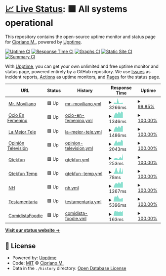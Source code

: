 # [📈 Live Status](https://qtekfun.github.io/upptime): <!--live status--> **🟩 All systems operational**

This repository contains the open-source uptime monitor and status page for [Cipriano M.](https://qtekfun.github.io/upptime), powered by [Upptime](https://github.com/upptime/upptime).

[![Uptime CI](https://github.com/qtekfun/upptime/workflows/Uptime%20CI/badge.svg)](https://github.com/qtekfun/upptime/actions?query=workflow%3A%22Uptime+CI%22)
[![Response Time CI](https://github.com/qtekfun/upptime/workflows/Response%20Time%20CI/badge.svg)](https://github.com/qtekfun/upptime/actions?query=workflow%3A%22Response+Time+CI%22)
[![Graphs CI](https://github.com/qtekfun/upptime/workflows/Graphs%20CI/badge.svg)](https://github.com/qtekfun/upptime/actions?query=workflow%3A%22Graphs+CI%22)
[![Static Site CI](https://github.com/qtekfun/upptime/workflows/Static%20Site%20CI/badge.svg)](https://github.com/qtekfun/upptime/actions?query=workflow%3A%22Static+Site+CI%22)
[![Summary CI](https://github.com/qtekfun/upptime/workflows/Summary%20CI/badge.svg)](https://github.com/qtekfun/upptime/actions?query=workflow%3A%22Summary+CI%22)

With [Upptime](https://upptime.js.org), you can get your own unlimited and free uptime monitor and status page, powered entirely by a GitHub repository. We use [Issues](https://github.com/qtekfun/upptime/issues) as incident reports, [Actions](https://github.com/qtekfun/upptime/actions) as uptime monitors, and [Pages](https://qtekfun.github.io/upptime) for the status page.

<!--start: status pages-->
<!-- This summary is generated by Upptime (https://github.com/upptime/upptime) -->
<!-- Do not edit this manually, your changes will be overwritten -->
<!-- prettier-ignore -->
| URL | Status | History | Response Time | Uptime |
| --- | ------ | ------- | ------------- | ------ |
| <img alt="" src="https://icons.duckduckgo.com/ip3/mrmoviliano.com.ico" height="13"> [Mr. Moviliano](https://mrmoviliano.com) | 🟩 Up | [mr-moviliano.yml](https://github.com/qtekfun/upptime/commits/HEAD/history/mr-moviliano.yml) | <details><summary><img alt="Response time graph" src="./graphs/mr-moviliano/response-time-week.png" height="20"> 3266ms</summary><br><a href="https://qtekfun.github.io/upptime/history/mr-moviliano"><img alt="Response time 2887" src="https://img.shields.io/endpoint?url=https%3A%2F%2Fraw.githubusercontent.com%2Fqtekfun%2Fupptime%2FHEAD%2Fapi%2Fmr-moviliano%2Fresponse-time.json"></a><br><a href="https://qtekfun.github.io/upptime/history/mr-moviliano"><img alt="24-hour response time 3416" src="https://img.shields.io/endpoint?url=https%3A%2F%2Fraw.githubusercontent.com%2Fqtekfun%2Fupptime%2FHEAD%2Fapi%2Fmr-moviliano%2Fresponse-time-day.json"></a><br><a href="https://qtekfun.github.io/upptime/history/mr-moviliano"><img alt="7-day response time 3266" src="https://img.shields.io/endpoint?url=https%3A%2F%2Fraw.githubusercontent.com%2Fqtekfun%2Fupptime%2FHEAD%2Fapi%2Fmr-moviliano%2Fresponse-time-week.json"></a><br><a href="https://qtekfun.github.io/upptime/history/mr-moviliano"><img alt="30-day response time 3674" src="https://img.shields.io/endpoint?url=https%3A%2F%2Fraw.githubusercontent.com%2Fqtekfun%2Fupptime%2FHEAD%2Fapi%2Fmr-moviliano%2Fresponse-time-month.json"></a><br><a href="https://qtekfun.github.io/upptime/history/mr-moviliano"><img alt="1-year response time 2814" src="https://img.shields.io/endpoint?url=https%3A%2F%2Fraw.githubusercontent.com%2Fqtekfun%2Fupptime%2FHEAD%2Fapi%2Fmr-moviliano%2Fresponse-time-year.json"></a></details> | <details><summary><a href="https://qtekfun.github.io/upptime/history/mr-moviliano">99.85%</a></summary><a href="https://qtekfun.github.io/upptime/history/mr-moviliano"><img alt="All-time uptime 99.94%" src="https://img.shields.io/endpoint?url=https%3A%2F%2Fraw.githubusercontent.com%2Fqtekfun%2Fupptime%2FHEAD%2Fapi%2Fmr-moviliano%2Fuptime.json"></a><br><a href="https://qtekfun.github.io/upptime/history/mr-moviliano"><img alt="24-hour uptime 98.94%" src="https://img.shields.io/endpoint?url=https%3A%2F%2Fraw.githubusercontent.com%2Fqtekfun%2Fupptime%2FHEAD%2Fapi%2Fmr-moviliano%2Fuptime-day.json"></a><br><a href="https://qtekfun.github.io/upptime/history/mr-moviliano"><img alt="7-day uptime 99.85%" src="https://img.shields.io/endpoint?url=https%3A%2F%2Fraw.githubusercontent.com%2Fqtekfun%2Fupptime%2FHEAD%2Fapi%2Fmr-moviliano%2Fuptime-week.json"></a><br><a href="https://qtekfun.github.io/upptime/history/mr-moviliano"><img alt="30-day uptime 99.97%" src="https://img.shields.io/endpoint?url=https%3A%2F%2Fraw.githubusercontent.com%2Fqtekfun%2Fupptime%2FHEAD%2Fapi%2Fmr-moviliano%2Fuptime-month.json"></a><br><a href="https://qtekfun.github.io/upptime/history/mr-moviliano"><img alt="1-year uptime 99.95%" src="https://img.shields.io/endpoint?url=https%3A%2F%2Fraw.githubusercontent.com%2Fqtekfun%2Fupptime%2FHEAD%2Fapi%2Fmr-moviliano%2Fuptime-year.json"></a></details>
| <img alt="" src="https://icons.duckduckgo.com/ip3/www.ocioenfemenino.com.ico" height="13"> [Ocio En Femenino](https://www.ocioenfemenino.com/) | 🟩 Up | [ocio-en-femenino.yml](https://github.com/qtekfun/upptime/commits/HEAD/history/ocio-en-femenino.yml) | <details><summary><img alt="Response time graph" src="./graphs/ocio-en-femenino/response-time-week.png" height="20"> 1346ms</summary><br><a href="https://qtekfun.github.io/upptime/history/ocio-en-femenino"><img alt="Response time 1397" src="https://img.shields.io/endpoint?url=https%3A%2F%2Fraw.githubusercontent.com%2Fqtekfun%2Fupptime%2FHEAD%2Fapi%2Focio-en-femenino%2Fresponse-time.json"></a><br><a href="https://qtekfun.github.io/upptime/history/ocio-en-femenino"><img alt="24-hour response time 1471" src="https://img.shields.io/endpoint?url=https%3A%2F%2Fraw.githubusercontent.com%2Fqtekfun%2Fupptime%2FHEAD%2Fapi%2Focio-en-femenino%2Fresponse-time-day.json"></a><br><a href="https://qtekfun.github.io/upptime/history/ocio-en-femenino"><img alt="7-day response time 1346" src="https://img.shields.io/endpoint?url=https%3A%2F%2Fraw.githubusercontent.com%2Fqtekfun%2Fupptime%2FHEAD%2Fapi%2Focio-en-femenino%2Fresponse-time-week.json"></a><br><a href="https://qtekfun.github.io/upptime/history/ocio-en-femenino"><img alt="30-day response time 1216" src="https://img.shields.io/endpoint?url=https%3A%2F%2Fraw.githubusercontent.com%2Fqtekfun%2Fupptime%2FHEAD%2Fapi%2Focio-en-femenino%2Fresponse-time-month.json"></a><br><a href="https://qtekfun.github.io/upptime/history/ocio-en-femenino"><img alt="1-year response time 1436" src="https://img.shields.io/endpoint?url=https%3A%2F%2Fraw.githubusercontent.com%2Fqtekfun%2Fupptime%2FHEAD%2Fapi%2Focio-en-femenino%2Fresponse-time-year.json"></a></details> | <details><summary><a href="https://qtekfun.github.io/upptime/history/ocio-en-femenino">100.00%</a></summary><a href="https://qtekfun.github.io/upptime/history/ocio-en-femenino"><img alt="All-time uptime 99.55%" src="https://img.shields.io/endpoint?url=https%3A%2F%2Fraw.githubusercontent.com%2Fqtekfun%2Fupptime%2FHEAD%2Fapi%2Focio-en-femenino%2Fuptime.json"></a><br><a href="https://qtekfun.github.io/upptime/history/ocio-en-femenino"><img alt="24-hour uptime 100.00%" src="https://img.shields.io/endpoint?url=https%3A%2F%2Fraw.githubusercontent.com%2Fqtekfun%2Fupptime%2FHEAD%2Fapi%2Focio-en-femenino%2Fuptime-day.json"></a><br><a href="https://qtekfun.github.io/upptime/history/ocio-en-femenino"><img alt="7-day uptime 100.00%" src="https://img.shields.io/endpoint?url=https%3A%2F%2Fraw.githubusercontent.com%2Fqtekfun%2Fupptime%2FHEAD%2Fapi%2Focio-en-femenino%2Fuptime-week.json"></a><br><a href="https://qtekfun.github.io/upptime/history/ocio-en-femenino"><img alt="30-day uptime 100.00%" src="https://img.shields.io/endpoint?url=https%3A%2F%2Fraw.githubusercontent.com%2Fqtekfun%2Fupptime%2FHEAD%2Fapi%2Focio-en-femenino%2Fuptime-month.json"></a><br><a href="https://qtekfun.github.io/upptime/history/ocio-en-femenino"><img alt="1-year uptime 99.78%" src="https://img.shields.io/endpoint?url=https%3A%2F%2Fraw.githubusercontent.com%2Fqtekfun%2Fupptime%2FHEAD%2Fapi%2Focio-en-femenino%2Fuptime-year.json"></a></details>
| <img alt="" src="https://icons.duckduckgo.com/ip3/www.lamejortele.com.ico" height="13"> [La Mejor Tele](https://www.lamejortele.com/) | 🟩 Up | [la-mejor-tele.yml](https://github.com/qtekfun/upptime/commits/HEAD/history/la-mejor-tele.yml) | <details><summary><img alt="Response time graph" src="./graphs/la-mejor-tele/response-time-week.png" height="20"> 1486ms</summary><br><a href="https://qtekfun.github.io/upptime/history/la-mejor-tele"><img alt="Response time 2093" src="https://img.shields.io/endpoint?url=https%3A%2F%2Fraw.githubusercontent.com%2Fqtekfun%2Fupptime%2FHEAD%2Fapi%2Fla-mejor-tele%2Fresponse-time.json"></a><br><a href="https://qtekfun.github.io/upptime/history/la-mejor-tele"><img alt="24-hour response time 1658" src="https://img.shields.io/endpoint?url=https%3A%2F%2Fraw.githubusercontent.com%2Fqtekfun%2Fupptime%2FHEAD%2Fapi%2Fla-mejor-tele%2Fresponse-time-day.json"></a><br><a href="https://qtekfun.github.io/upptime/history/la-mejor-tele"><img alt="7-day response time 1486" src="https://img.shields.io/endpoint?url=https%3A%2F%2Fraw.githubusercontent.com%2Fqtekfun%2Fupptime%2FHEAD%2Fapi%2Fla-mejor-tele%2Fresponse-time-week.json"></a><br><a href="https://qtekfun.github.io/upptime/history/la-mejor-tele"><img alt="30-day response time 1565" src="https://img.shields.io/endpoint?url=https%3A%2F%2Fraw.githubusercontent.com%2Fqtekfun%2Fupptime%2FHEAD%2Fapi%2Fla-mejor-tele%2Fresponse-time-month.json"></a><br><a href="https://qtekfun.github.io/upptime/history/la-mejor-tele"><img alt="1-year response time 1526" src="https://img.shields.io/endpoint?url=https%3A%2F%2Fraw.githubusercontent.com%2Fqtekfun%2Fupptime%2FHEAD%2Fapi%2Fla-mejor-tele%2Fresponse-time-year.json"></a></details> | <details><summary><a href="https://qtekfun.github.io/upptime/history/la-mejor-tele">100.00%</a></summary><a href="https://qtekfun.github.io/upptime/history/la-mejor-tele"><img alt="All-time uptime 99.71%" src="https://img.shields.io/endpoint?url=https%3A%2F%2Fraw.githubusercontent.com%2Fqtekfun%2Fupptime%2FHEAD%2Fapi%2Fla-mejor-tele%2Fuptime.json"></a><br><a href="https://qtekfun.github.io/upptime/history/la-mejor-tele"><img alt="24-hour uptime 100.00%" src="https://img.shields.io/endpoint?url=https%3A%2F%2Fraw.githubusercontent.com%2Fqtekfun%2Fupptime%2FHEAD%2Fapi%2Fla-mejor-tele%2Fuptime-day.json"></a><br><a href="https://qtekfun.github.io/upptime/history/la-mejor-tele"><img alt="7-day uptime 100.00%" src="https://img.shields.io/endpoint?url=https%3A%2F%2Fraw.githubusercontent.com%2Fqtekfun%2Fupptime%2FHEAD%2Fapi%2Fla-mejor-tele%2Fuptime-week.json"></a><br><a href="https://qtekfun.github.io/upptime/history/la-mejor-tele"><img alt="30-day uptime 100.00%" src="https://img.shields.io/endpoint?url=https%3A%2F%2Fraw.githubusercontent.com%2Fqtekfun%2Fupptime%2FHEAD%2Fapi%2Fla-mejor-tele%2Fuptime-month.json"></a><br><a href="https://qtekfun.github.io/upptime/history/la-mejor-tele"><img alt="1-year uptime 99.97%" src="https://img.shields.io/endpoint?url=https%3A%2F%2Fraw.githubusercontent.com%2Fqtekfun%2Fupptime%2FHEAD%2Fapi%2Fla-mejor-tele%2Fuptime-year.json"></a></details>
| <img alt="" src="https://icons.duckduckgo.com/ip3/opiniontelevision.com.ico" height="13"> [Opinión Televisión](https://opiniontelevision.com/) | 🟩 Up | [opinion-television.yml](https://github.com/qtekfun/upptime/commits/HEAD/history/opinion-television.yml) | <details><summary><img alt="Response time graph" src="./graphs/opinion-television/response-time-week.png" height="20"> 2043ms</summary><br><a href="https://qtekfun.github.io/upptime/history/opinion-television"><img alt="Response time 1459" src="https://img.shields.io/endpoint?url=https%3A%2F%2Fraw.githubusercontent.com%2Fqtekfun%2Fupptime%2FHEAD%2Fapi%2Fopinion-television%2Fresponse-time.json"></a><br><a href="https://qtekfun.github.io/upptime/history/opinion-television"><img alt="24-hour response time 2144" src="https://img.shields.io/endpoint?url=https%3A%2F%2Fraw.githubusercontent.com%2Fqtekfun%2Fupptime%2FHEAD%2Fapi%2Fopinion-television%2Fresponse-time-day.json"></a><br><a href="https://qtekfun.github.io/upptime/history/opinion-television"><img alt="7-day response time 2043" src="https://img.shields.io/endpoint?url=https%3A%2F%2Fraw.githubusercontent.com%2Fqtekfun%2Fupptime%2FHEAD%2Fapi%2Fopinion-television%2Fresponse-time-week.json"></a><br><a href="https://qtekfun.github.io/upptime/history/opinion-television"><img alt="30-day response time 2175" src="https://img.shields.io/endpoint?url=https%3A%2F%2Fraw.githubusercontent.com%2Fqtekfun%2Fupptime%2FHEAD%2Fapi%2Fopinion-television%2Fresponse-time-month.json"></a><br><a href="https://qtekfun.github.io/upptime/history/opinion-television"><img alt="1-year response time 1606" src="https://img.shields.io/endpoint?url=https%3A%2F%2Fraw.githubusercontent.com%2Fqtekfun%2Fupptime%2FHEAD%2Fapi%2Fopinion-television%2Fresponse-time-year.json"></a></details> | <details><summary><a href="https://qtekfun.github.io/upptime/history/opinion-television">100.00%</a></summary><a href="https://qtekfun.github.io/upptime/history/opinion-television"><img alt="All-time uptime 99.89%" src="https://img.shields.io/endpoint?url=https%3A%2F%2Fraw.githubusercontent.com%2Fqtekfun%2Fupptime%2FHEAD%2Fapi%2Fopinion-television%2Fuptime.json"></a><br><a href="https://qtekfun.github.io/upptime/history/opinion-television"><img alt="24-hour uptime 100.00%" src="https://img.shields.io/endpoint?url=https%3A%2F%2Fraw.githubusercontent.com%2Fqtekfun%2Fupptime%2FHEAD%2Fapi%2Fopinion-television%2Fuptime-day.json"></a><br><a href="https://qtekfun.github.io/upptime/history/opinion-television"><img alt="7-day uptime 100.00%" src="https://img.shields.io/endpoint?url=https%3A%2F%2Fraw.githubusercontent.com%2Fqtekfun%2Fupptime%2FHEAD%2Fapi%2Fopinion-television%2Fuptime-week.json"></a><br><a href="https://qtekfun.github.io/upptime/history/opinion-television"><img alt="30-day uptime 100.00%" src="https://img.shields.io/endpoint?url=https%3A%2F%2Fraw.githubusercontent.com%2Fqtekfun%2Fupptime%2FHEAD%2Fapi%2Fopinion-television%2Fuptime-month.json"></a><br><a href="https://qtekfun.github.io/upptime/history/opinion-television"><img alt="1-year uptime 99.86%" src="https://img.shields.io/endpoint?url=https%3A%2F%2Fraw.githubusercontent.com%2Fqtekfun%2Fupptime%2FHEAD%2Fapi%2Fopinion-television%2Fuptime-year.json"></a></details>
| <img alt="" src="https://icons.duckduckgo.com/ip3/qtekfun.com.ico" height="13"> [Qtekfun](https://qtekfun.com/) | 🟩 Up | [qtekfun.yml](https://github.com/qtekfun/upptime/commits/HEAD/history/qtekfun.yml) | <details><summary><img alt="Response time graph" src="./graphs/qtekfun/response-time-week.png" height="20"> 253ms</summary><br><a href="https://qtekfun.github.io/upptime/history/qtekfun"><img alt="Response time 322" src="https://img.shields.io/endpoint?url=https%3A%2F%2Fraw.githubusercontent.com%2Fqtekfun%2Fupptime%2FHEAD%2Fapi%2Fqtekfun%2Fresponse-time.json"></a><br><a href="https://qtekfun.github.io/upptime/history/qtekfun"><img alt="24-hour response time 205" src="https://img.shields.io/endpoint?url=https%3A%2F%2Fraw.githubusercontent.com%2Fqtekfun%2Fupptime%2FHEAD%2Fapi%2Fqtekfun%2Fresponse-time-day.json"></a><br><a href="https://qtekfun.github.io/upptime/history/qtekfun"><img alt="7-day response time 253" src="https://img.shields.io/endpoint?url=https%3A%2F%2Fraw.githubusercontent.com%2Fqtekfun%2Fupptime%2FHEAD%2Fapi%2Fqtekfun%2Fresponse-time-week.json"></a><br><a href="https://qtekfun.github.io/upptime/history/qtekfun"><img alt="30-day response time 186" src="https://img.shields.io/endpoint?url=https%3A%2F%2Fraw.githubusercontent.com%2Fqtekfun%2Fupptime%2FHEAD%2Fapi%2Fqtekfun%2Fresponse-time-month.json"></a><br><a href="https://qtekfun.github.io/upptime/history/qtekfun"><img alt="1-year response time 297" src="https://img.shields.io/endpoint?url=https%3A%2F%2Fraw.githubusercontent.com%2Fqtekfun%2Fupptime%2FHEAD%2Fapi%2Fqtekfun%2Fresponse-time-year.json"></a></details> | <details><summary><a href="https://qtekfun.github.io/upptime/history/qtekfun">100.00%</a></summary><a href="https://qtekfun.github.io/upptime/history/qtekfun"><img alt="All-time uptime 99.80%" src="https://img.shields.io/endpoint?url=https%3A%2F%2Fraw.githubusercontent.com%2Fqtekfun%2Fupptime%2FHEAD%2Fapi%2Fqtekfun%2Fuptime.json"></a><br><a href="https://qtekfun.github.io/upptime/history/qtekfun"><img alt="24-hour uptime 100.00%" src="https://img.shields.io/endpoint?url=https%3A%2F%2Fraw.githubusercontent.com%2Fqtekfun%2Fupptime%2FHEAD%2Fapi%2Fqtekfun%2Fuptime-day.json"></a><br><a href="https://qtekfun.github.io/upptime/history/qtekfun"><img alt="7-day uptime 100.00%" src="https://img.shields.io/endpoint?url=https%3A%2F%2Fraw.githubusercontent.com%2Fqtekfun%2Fupptime%2FHEAD%2Fapi%2Fqtekfun%2Fuptime-week.json"></a><br><a href="https://qtekfun.github.io/upptime/history/qtekfun"><img alt="30-day uptime 100.00%" src="https://img.shields.io/endpoint?url=https%3A%2F%2Fraw.githubusercontent.com%2Fqtekfun%2Fupptime%2FHEAD%2Fapi%2Fqtekfun%2Fuptime-month.json"></a><br><a href="https://qtekfun.github.io/upptime/history/qtekfun"><img alt="1-year uptime 100.00%" src="https://img.shields.io/endpoint?url=https%3A%2F%2Fraw.githubusercontent.com%2Fqtekfun%2Fupptime%2FHEAD%2Fapi%2Fqtekfun%2Fuptime-year.json"></a></details>
| <img alt="" src="https://icons.duckduckgo.com/ip3/qtekfun.netlify.app.ico" height="13"> [Qtekfun Temp](https://qtekfun.netlify.app/) | 🟩 Up | [qtekfun-temp.yml](https://github.com/qtekfun/upptime/commits/HEAD/history/qtekfun-temp.yml) | <details><summary><img alt="Response time graph" src="./graphs/qtekfun-temp/response-time-week.png" height="20"> 78ms</summary><br><a href="https://qtekfun.github.io/upptime/history/qtekfun-temp"><img alt="Response time 207" src="https://img.shields.io/endpoint?url=https%3A%2F%2Fraw.githubusercontent.com%2Fqtekfun%2Fupptime%2FHEAD%2Fapi%2Fqtekfun-temp%2Fresponse-time.json"></a><br><a href="https://qtekfun.github.io/upptime/history/qtekfun-temp"><img alt="24-hour response time 126" src="https://img.shields.io/endpoint?url=https%3A%2F%2Fraw.githubusercontent.com%2Fqtekfun%2Fupptime%2FHEAD%2Fapi%2Fqtekfun-temp%2Fresponse-time-day.json"></a><br><a href="https://qtekfun.github.io/upptime/history/qtekfun-temp"><img alt="7-day response time 78" src="https://img.shields.io/endpoint?url=https%3A%2F%2Fraw.githubusercontent.com%2Fqtekfun%2Fupptime%2FHEAD%2Fapi%2Fqtekfun-temp%2Fresponse-time-week.json"></a><br><a href="https://qtekfun.github.io/upptime/history/qtekfun-temp"><img alt="30-day response time 115" src="https://img.shields.io/endpoint?url=https%3A%2F%2Fraw.githubusercontent.com%2Fqtekfun%2Fupptime%2FHEAD%2Fapi%2Fqtekfun-temp%2Fresponse-time-month.json"></a><br><a href="https://qtekfun.github.io/upptime/history/qtekfun-temp"><img alt="1-year response time 169" src="https://img.shields.io/endpoint?url=https%3A%2F%2Fraw.githubusercontent.com%2Fqtekfun%2Fupptime%2FHEAD%2Fapi%2Fqtekfun-temp%2Fresponse-time-year.json"></a></details> | <details><summary><a href="https://qtekfun.github.io/upptime/history/qtekfun-temp">100.00%</a></summary><a href="https://qtekfun.github.io/upptime/history/qtekfun-temp"><img alt="All-time uptime 99.99%" src="https://img.shields.io/endpoint?url=https%3A%2F%2Fraw.githubusercontent.com%2Fqtekfun%2Fupptime%2FHEAD%2Fapi%2Fqtekfun-temp%2Fuptime.json"></a><br><a href="https://qtekfun.github.io/upptime/history/qtekfun-temp"><img alt="24-hour uptime 100.00%" src="https://img.shields.io/endpoint?url=https%3A%2F%2Fraw.githubusercontent.com%2Fqtekfun%2Fupptime%2FHEAD%2Fapi%2Fqtekfun-temp%2Fuptime-day.json"></a><br><a href="https://qtekfun.github.io/upptime/history/qtekfun-temp"><img alt="7-day uptime 100.00%" src="https://img.shields.io/endpoint?url=https%3A%2F%2Fraw.githubusercontent.com%2Fqtekfun%2Fupptime%2FHEAD%2Fapi%2Fqtekfun-temp%2Fuptime-week.json"></a><br><a href="https://qtekfun.github.io/upptime/history/qtekfun-temp"><img alt="30-day uptime 100.00%" src="https://img.shields.io/endpoint?url=https%3A%2F%2Fraw.githubusercontent.com%2Fqtekfun%2Fupptime%2FHEAD%2Fapi%2Fqtekfun-temp%2Fuptime-month.json"></a><br><a href="https://qtekfun.github.io/upptime/history/qtekfun-temp"><img alt="1-year uptime 100.00%" src="https://img.shields.io/endpoint?url=https%3A%2F%2Fraw.githubusercontent.com%2Fqtekfun%2Fupptime%2FHEAD%2Fapi%2Fqtekfun-temp%2Fuptime-year.json"></a></details>
| <img alt="" src="https://icons.duckduckgo.com/ip3/www.noeliahontoria.com.ico" height="13"> [NH](https://www.noeliahontoria.com/) | 🟩 Up | [nh.yml](https://github.com/qtekfun/upptime/commits/HEAD/history/nh.yml) | <details><summary><img alt="Response time graph" src="./graphs/nh/response-time-week.png" height="20"> 1267ms</summary><br><a href="https://qtekfun.github.io/upptime/history/nh"><img alt="Response time 1451" src="https://img.shields.io/endpoint?url=https%3A%2F%2Fraw.githubusercontent.com%2Fqtekfun%2Fupptime%2FHEAD%2Fapi%2Fnh%2Fresponse-time.json"></a><br><a href="https://qtekfun.github.io/upptime/history/nh"><img alt="24-hour response time 1424" src="https://img.shields.io/endpoint?url=https%3A%2F%2Fraw.githubusercontent.com%2Fqtekfun%2Fupptime%2FHEAD%2Fapi%2Fnh%2Fresponse-time-day.json"></a><br><a href="https://qtekfun.github.io/upptime/history/nh"><img alt="7-day response time 1267" src="https://img.shields.io/endpoint?url=https%3A%2F%2Fraw.githubusercontent.com%2Fqtekfun%2Fupptime%2FHEAD%2Fapi%2Fnh%2Fresponse-time-week.json"></a><br><a href="https://qtekfun.github.io/upptime/history/nh"><img alt="30-day response time 1252" src="https://img.shields.io/endpoint?url=https%3A%2F%2Fraw.githubusercontent.com%2Fqtekfun%2Fupptime%2FHEAD%2Fapi%2Fnh%2Fresponse-time-month.json"></a><br><a href="https://qtekfun.github.io/upptime/history/nh"><img alt="1-year response time 1185" src="https://img.shields.io/endpoint?url=https%3A%2F%2Fraw.githubusercontent.com%2Fqtekfun%2Fupptime%2FHEAD%2Fapi%2Fnh%2Fresponse-time-year.json"></a></details> | <details><summary><a href="https://qtekfun.github.io/upptime/history/nh">100.00%</a></summary><a href="https://qtekfun.github.io/upptime/history/nh"><img alt="All-time uptime 99.88%" src="https://img.shields.io/endpoint?url=https%3A%2F%2Fraw.githubusercontent.com%2Fqtekfun%2Fupptime%2FHEAD%2Fapi%2Fnh%2Fuptime.json"></a><br><a href="https://qtekfun.github.io/upptime/history/nh"><img alt="24-hour uptime 100.00%" src="https://img.shields.io/endpoint?url=https%3A%2F%2Fraw.githubusercontent.com%2Fqtekfun%2Fupptime%2FHEAD%2Fapi%2Fnh%2Fuptime-day.json"></a><br><a href="https://qtekfun.github.io/upptime/history/nh"><img alt="7-day uptime 100.00%" src="https://img.shields.io/endpoint?url=https%3A%2F%2Fraw.githubusercontent.com%2Fqtekfun%2Fupptime%2FHEAD%2Fapi%2Fnh%2Fuptime-week.json"></a><br><a href="https://qtekfun.github.io/upptime/history/nh"><img alt="30-day uptime 100.00%" src="https://img.shields.io/endpoint?url=https%3A%2F%2Fraw.githubusercontent.com%2Fqtekfun%2Fupptime%2FHEAD%2Fapi%2Fnh%2Fuptime-month.json"></a><br><a href="https://qtekfun.github.io/upptime/history/nh"><img alt="1-year uptime 99.83%" src="https://img.shields.io/endpoint?url=https%3A%2F%2Fraw.githubusercontent.com%2Fqtekfun%2Fupptime%2FHEAD%2Fapi%2Fnh%2Fuptime-year.json"></a></details>
| <img alt="" src="https://icons.duckduckgo.com/ip3/testamentaria.com.ico" height="13"> [Testamentaria](https://testamentaria.com) | 🟩 Up | [testamentaria.yml](https://github.com/qtekfun/upptime/commits/HEAD/history/testamentaria.yml) | <details><summary><img alt="Response time graph" src="./graphs/testamentaria/response-time-week.png" height="20"> 5396ms</summary><br><a href="https://qtekfun.github.io/upptime/history/testamentaria"><img alt="Response time 3913" src="https://img.shields.io/endpoint?url=https%3A%2F%2Fraw.githubusercontent.com%2Fqtekfun%2Fupptime%2FHEAD%2Fapi%2Ftestamentaria%2Fresponse-time.json"></a><br><a href="https://qtekfun.github.io/upptime/history/testamentaria"><img alt="24-hour response time 6601" src="https://img.shields.io/endpoint?url=https%3A%2F%2Fraw.githubusercontent.com%2Fqtekfun%2Fupptime%2FHEAD%2Fapi%2Ftestamentaria%2Fresponse-time-day.json"></a><br><a href="https://qtekfun.github.io/upptime/history/testamentaria"><img alt="7-day response time 5396" src="https://img.shields.io/endpoint?url=https%3A%2F%2Fraw.githubusercontent.com%2Fqtekfun%2Fupptime%2FHEAD%2Fapi%2Ftestamentaria%2Fresponse-time-week.json"></a><br><a href="https://qtekfun.github.io/upptime/history/testamentaria"><img alt="30-day response time 4628" src="https://img.shields.io/endpoint?url=https%3A%2F%2Fraw.githubusercontent.com%2Fqtekfun%2Fupptime%2FHEAD%2Fapi%2Ftestamentaria%2Fresponse-time-month.json"></a><br><a href="https://qtekfun.github.io/upptime/history/testamentaria"><img alt="1-year response time 3792" src="https://img.shields.io/endpoint?url=https%3A%2F%2Fraw.githubusercontent.com%2Fqtekfun%2Fupptime%2FHEAD%2Fapi%2Ftestamentaria%2Fresponse-time-year.json"></a></details> | <details><summary><a href="https://qtekfun.github.io/upptime/history/testamentaria">100.00%</a></summary><a href="https://qtekfun.github.io/upptime/history/testamentaria"><img alt="All-time uptime 99.88%" src="https://img.shields.io/endpoint?url=https%3A%2F%2Fraw.githubusercontent.com%2Fqtekfun%2Fupptime%2FHEAD%2Fapi%2Ftestamentaria%2Fuptime.json"></a><br><a href="https://qtekfun.github.io/upptime/history/testamentaria"><img alt="24-hour uptime 100.00%" src="https://img.shields.io/endpoint?url=https%3A%2F%2Fraw.githubusercontent.com%2Fqtekfun%2Fupptime%2FHEAD%2Fapi%2Ftestamentaria%2Fuptime-day.json"></a><br><a href="https://qtekfun.github.io/upptime/history/testamentaria"><img alt="7-day uptime 100.00%" src="https://img.shields.io/endpoint?url=https%3A%2F%2Fraw.githubusercontent.com%2Fqtekfun%2Fupptime%2FHEAD%2Fapi%2Ftestamentaria%2Fuptime-week.json"></a><br><a href="https://qtekfun.github.io/upptime/history/testamentaria"><img alt="30-day uptime 100.00%" src="https://img.shields.io/endpoint?url=https%3A%2F%2Fraw.githubusercontent.com%2Fqtekfun%2Fupptime%2FHEAD%2Fapi%2Ftestamentaria%2Fuptime-month.json"></a><br><a href="https://qtekfun.github.io/upptime/history/testamentaria"><img alt="1-year uptime 99.96%" src="https://img.shields.io/endpoint?url=https%3A%2F%2Fraw.githubusercontent.com%2Fqtekfun%2Fupptime%2FHEAD%2Fapi%2Ftestamentaria%2Fuptime-year.json"></a></details>
| <img alt="" src="https://icons.duckduckgo.com/ip3/comidistafoodie.com.ico" height="13"> [ComidistaFoodie](https://comidistafoodie.com) | 🟩 Up | [comidista-foodie.yml](https://github.com/qtekfun/upptime/commits/HEAD/history/comidista-foodie.yml) | <details><summary><img alt="Response time graph" src="./graphs/comidista-foodie/response-time-week.png" height="20"> 163ms</summary><br><a href="https://qtekfun.github.io/upptime/history/comidista-foodie"><img alt="Response time 171" src="https://img.shields.io/endpoint?url=https%3A%2F%2Fraw.githubusercontent.com%2Fqtekfun%2Fupptime%2FHEAD%2Fapi%2Fcomidista-foodie%2Fresponse-time.json"></a><br><a href="https://qtekfun.github.io/upptime/history/comidista-foodie"><img alt="24-hour response time 135" src="https://img.shields.io/endpoint?url=https%3A%2F%2Fraw.githubusercontent.com%2Fqtekfun%2Fupptime%2FHEAD%2Fapi%2Fcomidista-foodie%2Fresponse-time-day.json"></a><br><a href="https://qtekfun.github.io/upptime/history/comidista-foodie"><img alt="7-day response time 163" src="https://img.shields.io/endpoint?url=https%3A%2F%2Fraw.githubusercontent.com%2Fqtekfun%2Fupptime%2FHEAD%2Fapi%2Fcomidista-foodie%2Fresponse-time-week.json"></a><br><a href="https://qtekfun.github.io/upptime/history/comidista-foodie"><img alt="30-day response time 166" src="https://img.shields.io/endpoint?url=https%3A%2F%2Fraw.githubusercontent.com%2Fqtekfun%2Fupptime%2FHEAD%2Fapi%2Fcomidista-foodie%2Fresponse-time-month.json"></a><br><a href="https://qtekfun.github.io/upptime/history/comidista-foodie"><img alt="1-year response time 164" src="https://img.shields.io/endpoint?url=https%3A%2F%2Fraw.githubusercontent.com%2Fqtekfun%2Fupptime%2FHEAD%2Fapi%2Fcomidista-foodie%2Fresponse-time-year.json"></a></details> | <details><summary><a href="https://qtekfun.github.io/upptime/history/comidista-foodie">100.00%</a></summary><a href="https://qtekfun.github.io/upptime/history/comidista-foodie"><img alt="All-time uptime 100.00%" src="https://img.shields.io/endpoint?url=https%3A%2F%2Fraw.githubusercontent.com%2Fqtekfun%2Fupptime%2FHEAD%2Fapi%2Fcomidista-foodie%2Fuptime.json"></a><br><a href="https://qtekfun.github.io/upptime/history/comidista-foodie"><img alt="24-hour uptime 100.00%" src="https://img.shields.io/endpoint?url=https%3A%2F%2Fraw.githubusercontent.com%2Fqtekfun%2Fupptime%2FHEAD%2Fapi%2Fcomidista-foodie%2Fuptime-day.json"></a><br><a href="https://qtekfun.github.io/upptime/history/comidista-foodie"><img alt="7-day uptime 100.00%" src="https://img.shields.io/endpoint?url=https%3A%2F%2Fraw.githubusercontent.com%2Fqtekfun%2Fupptime%2FHEAD%2Fapi%2Fcomidista-foodie%2Fuptime-week.json"></a><br><a href="https://qtekfun.github.io/upptime/history/comidista-foodie"><img alt="30-day uptime 100.00%" src="https://img.shields.io/endpoint?url=https%3A%2F%2Fraw.githubusercontent.com%2Fqtekfun%2Fupptime%2FHEAD%2Fapi%2Fcomidista-foodie%2Fuptime-month.json"></a><br><a href="https://qtekfun.github.io/upptime/history/comidista-foodie"><img alt="1-year uptime 99.99%" src="https://img.shields.io/endpoint?url=https%3A%2F%2Fraw.githubusercontent.com%2Fqtekfun%2Fupptime%2FHEAD%2Fapi%2Fcomidista-foodie%2Fuptime-year.json"></a></details>

<!--end: status pages-->

[**Visit our status website →**](https://qtekfun.github.io/upptime)

## 📄 License

- Powered by: [Upptime](https://github.com/upptime/upptime)
- Code: [MIT](./LICENSE) © [Cipriano M.](https://qtekfun.github.io/upptime)
- Data in the `./history` directory: [Open Database License](https://opendatacommons.org/licenses/odbl/1-0/)
